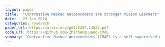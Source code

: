 ```yaml
---
layout: paper
title:  "Contrastive Masked Autoencoders are Stronger Vision Learners"
date:   29 Jan 2024
categories: research
paper_url: https://arxiv.org/pdf/2207.13532.pdf
code_url: https://github.com/ZhichengHuang/CMAE
summary: "Contrastive Masked Autoencoders (CMAE) is a self-supervised method that adds a contrastive loss to the Masked Autoencoder. It features a dual-branch architecture, including an asymmetric encoder-decoder for holistic feature learning and a momentum encoder for boosting feature discriminability through contrastive learning."
---
```


